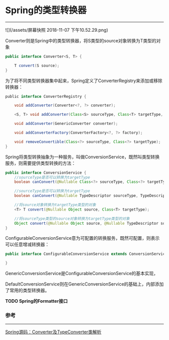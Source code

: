 # Spring的类型转换器

---

![](/assets/屏幕快照 2018-11-07 下午10.52.29.png)

Converter则是Spring中的类型转换器，将S类型的source对象转换为T类型的对象

```java
public interface Converter<S, T> {

    T convert(S source);
}
```

为了将不同类型转换器集中起来，Spring定义了ConverterRegistry来添加或移除转换器：

```java
 public interface ConverterRegistry {

    void addConverter(Converter<?, ?> converter);

    <S, T> void addConverter(Class<S> sourceType, Class<T> targetType, Converter<? super S, ? extends T> converter);

    void addConverter(GenericConverter converter);

    void addConverterFactory(ConverterFactory<?, ?> factory);

    void removeConvertible(Class<?> sourceType, Class<?> targetType);
}
```

Spring将类型转换抽象为一种服务，叫做ConversionService，既然叫类型转换服务，则需要提供类型转换的方法：

```java
public interface ConversionService {
    //sourceType是否可以转换为targetType
    boolean canConvert(@Nullable Class<?> sourceType, Class<?> targetType);

    //sourceType是否可以转换为targetType
    boolean canConvert(@Nullable TypeDescriptor sourceType, TypeDescriptor targetType);

    //将source对象转换为targetType类型的对象
    <T> T convert(@Nullable Object source, Class<T> targetType);

    //将sourceType类型的source对象转换为targetType类型的对象
    Object convert(@Nullable Object source, @Nullable TypeDescriptor sourceType, TypeDescriptor targetType);
}
```

ConfigurableConversionService意为可配置的转换服务，既然可配置，则表示可以任意增减转换器：

```java
public interface ConfigurableConversionService extends ConversionService, ConverterRegistry {

}
```

GenericConversionService是ConfigurableConversionService的基本实现，

 DefaultConversionService则在GenericConversionService的基础上，内部添加了常用的类型转换器。 

** TODO Spring的Formatter接口 **

### 参考

---

[Spring源码：Converter及TypeConverter类解析](#)

